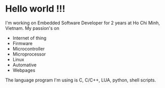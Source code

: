 # Hello world !!!

I'm working on Embedded Software Developer for 2 years at Ho Chi Minh, Vietnam.
My passion's on

 - Internet of thing
 - Firmware
 - Microcontroller
 - Microprocessor
 - Linux
 - Automative
 - Webpages

The language program I'm using is C, C/C++, LUA, python, shell scripts.